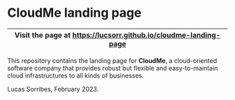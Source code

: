 # CloudMe landing page

| Visit the page at <https://lucsorr.github.io/cloudme-landing-page> |
| --- |

This repository contains the landing page for **CloudMe**, a cloud-oriented software company that provides robust but flexible and easy-to-maintain cloud infrastructures to all kinds of businesses.

Lucas Sorribes, February 2023.
